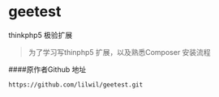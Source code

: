 # geetest
thinkphp5 极验扩展

> 为了学习写thinphp5 扩展，以及熟悉Composer 安装流程

####原作者Github 地址
```
https://github.com/lilwil/geetest.git

```
